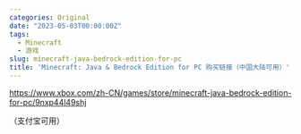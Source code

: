 ```yaml
---
categories: Original
date: "2023-05-03T00:00:00Z"
tags:
  - Minecraft
  - 游戏
slug: minecraft-java-bedrock-edition-for-pc
title: 'Minecraft: Java & Bedrock Edition for PC 购买链接（中国大陆可用）'
---
```


https://www.xbox.com/zh-CN/games/store/minecraft-java-bedrock-edition-for-pc/9nxp44l49shj

（支付宝可用）
